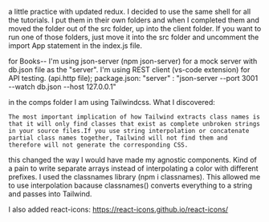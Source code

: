 a little practice with updated redux.
I decided to use the same shell for all the tutorials. 
I put them in their own folders and when I completed them and moved the folder out of the src folder, up into the client folder. 
If you want to run one of those folders, just move it into the src folder and uncomment the import App statement in the index.js file.

for Books--
  I'm using json-server (npm json-server) for a mock server with db.json file as the "server".
  I'm using REST client (vs-code extension) for API testing.  (api.http file);
  package.json: "server" : "json-server --port 3001 --watch db.json --host 127.0.0.1"

in the comps folder I am using Tailwindcss.  What I discovered:

```The most important implication of how Tailwind extracts class names is that it will only find classes that exist as complete unbroken strings in your source files.If you use string interpolation or concatenate partial class names together, Tailwind will not find them and therefore will not generate the corresponding CSS.```


this changed the way I would have made my agnostic components. Kind of a pain to write separate arrays instead of interpolating a color with different prefixes.
I used the classnames library (npm i classnames).  This allowed me to use interpolation bacause classnames() converts everything to a string and passes into Tailwind.

I also added react-icons:  https://react-icons.github.io/react-icons/

